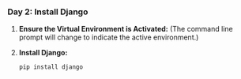 ### **Day 2: Install Django**
1. **Ensure the Virtual Environment is Activated:**
   (The command line prompt will change to indicate the active environment.)

2. **Install Django:**
   ```
   pip install django
   ```